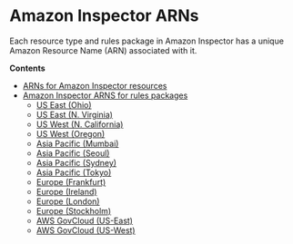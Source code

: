 # Amazon Inspector ARNs<a name="inspector-arns"></a>

Each resource type and rules package in Amazon Inspector has a unique Amazon Resource Name \(ARN\) associated with it\.

**Contents**
+ [ARNs for Amazon Inspector resources](inspector-arns-resources.md)
+ [Amazon Inspector ARNS for rules packages](inspector_rules-arns.md)
  + [US East \(Ohio\)](inspector_rules-arns.md#us-east-2)
  + [US East \(N\. Virginia\)](inspector_rules-arns.md#us-east-1)
  + [US West \(N\. California\)](inspector_rules-arns.md#us-west-1)
  + [US West \(Oregon\)](inspector_rules-arns.md#us-west-2)
  + [Asia Pacific \(Mumbai\)](inspector_rules-arns.md#ap-south-1)
  + [Asia Pacific \(Seoul\)](inspector_rules-arns.md#ap-northeast-2)
  + [Asia Pacific \(Sydney\)](inspector_rules-arns.md#ap-southeast-2)
  + [Asia Pacific \(Tokyo\)](inspector_rules-arns.md#ap-northeast-1)
  + [Europe \(Frankfurt\)](inspector_rules-arns.md#eu-central-1)
  + [Europe \(Ireland\)](inspector_rules-arns.md#eu-west-1)
  + [Europe \(London\)](inspector_rules-arns.md#eu-west-2)
  + [Europe \(Stockholm\)](inspector_rules-arns.md#eu-north-1)
  + [AWS GovCloud \(US\-East\)](inspector_rules-arns.md#govcloud-east)
  + [AWS GovCloud \(US\-West\)](inspector_rules-arns.md#govcloud-west)